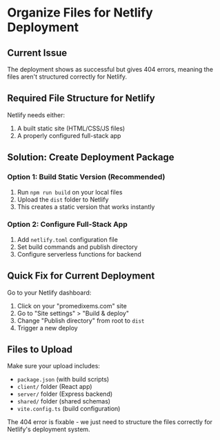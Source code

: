 # Organize Files for Netlify Deployment

## Current Issue
The deployment shows as successful but gives 404 errors, meaning the files aren't structured correctly for Netlify.

## Required File Structure for Netlify
Netlify needs either:
1. A built static site (HTML/CSS/JS files)
2. A properly configured full-stack app

## Solution: Create Deployment Package

### Option 1: Build Static Version (Recommended)
1. Run `npm run build` on your local files
2. Upload the `dist` folder to Netlify
3. This creates a static version that works instantly

### Option 2: Configure Full-Stack App
1. Add `netlify.toml` configuration file
2. Set build commands and publish directory
3. Configure serverless functions for backend

## Quick Fix for Current Deployment
Go to your Netlify dashboard:
1. Click on your "promedixems.com" site
2. Go to "Site settings" > "Build & deploy"
3. Change "Publish directory" from root to `dist`
4. Trigger a new deploy

## Files to Upload
Make sure your upload includes:
- `package.json` (with build scripts)
- `client/` folder (React app)
- `server/` folder (Express backend)
- `shared/` folder (shared schemas)
- `vite.config.ts` (build configuration)

The 404 error is fixable - we just need to structure the files correctly for Netlify's deployment system.